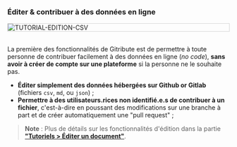 ### Éditer & contribuer à des données en ligne

<div style="border: thin solid lightgrey;">
  <img
    alt="TUTORIAL-EDITION-CSV"
    src="https://raw.githubusercontent.com/multi-coop/gitribute-documentation-content/main/images/tutorial/edition-edit-csv.png"
    />
</div>

<br>

La première des fonctionnalités de Gitribute est de permettre à toute personne de contribuer facilement à des données en ligne (_no code_), **sans avoir à créer de compte sur une plateforme** si la personne ne le souhaite pas.

- **Éditer simplement des données hébergées sur Github or Gitlab** (fichiers `csv`, `md`, ou `json`) ;
- **Permettre à des utilisateurs.rices non identifié.e.s de contribuer à un fichier**, c'est-à-dire en poussant des modifications sur une branche à part et de créer automatiquement une "pull request" ;

> **Note** : Plus de détails sur les fonctionnalités d'édition dans la partie **["Tutoriels > Éditer un document"](/tutorial-edition)**.
